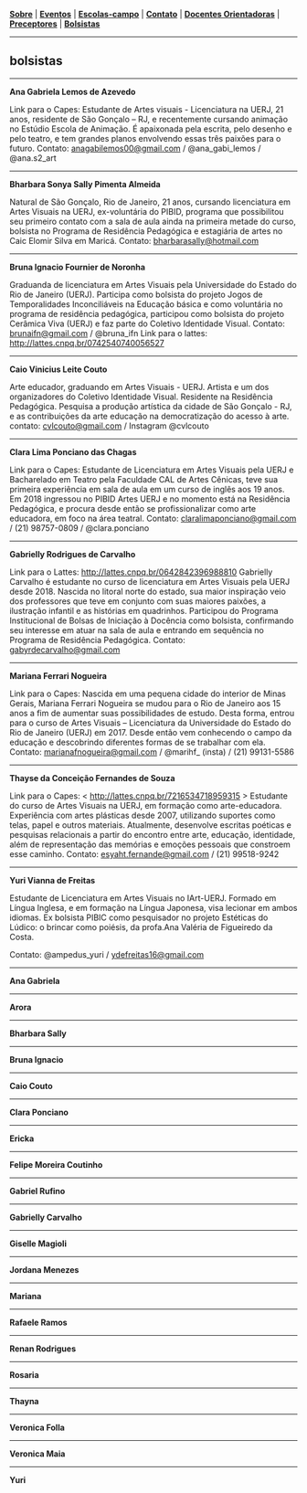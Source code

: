 <link href="./style.css" rel="stylesheet">
<meta charset="UTF-8">

[**Sobre**](./#sobre) | [**Eventos**](./#eventos) | [**Escolas-campo**](./#escolas-campo) | [**Contato**](./#contato) | [**Docentes Orientadoras**](./orientadoras) | [**Preceptores**](./preceptores) | [**Bolsistas**](./bolsistas)

____

## bolsistas

____


**Ana Gabriela Lemos de Azevedo**

Link para o Capes:
Estudante de Artes visuais - Licenciatura na UERJ, 21 anos, residente de São Gonçalo – RJ,  e recentemente cursando animação no Estúdio Escola de Animação. É apaixonada pela escrita, pelo desenho e pelo teatro, e tem grandes planos envolvendo essas três paixões para o futuro.
Contato:  anagabilemos00@gmail.com / @ana_gabi_lemos /  @ana.s2_art
____

**Bharbara Sonya Sally Pimenta Almeida**

Natural de São Gonçalo, Rio de Janeiro, 21 anos, cursando licenciatura em Artes Visuais na UERJ, ex-voluntária do PIBID, programa que possibilitou seu primeiro contato com a sala de aula ainda na primeira metade do curso, bolsista no Programa de Residência Pedagógica e estagiária de artes no Caic Elomir Silva em Maricá.
Contato: bharbarasally@hotmail.com
____

**Bruna Ignacio Fournier de Noronha**

Graduanda de licenciatura em Artes Visuais pela Universidade do Estado do Rio de Janeiro (UERJ). Participa como bolsista do projeto Jogos de Temporalidades Inconciliáveis na Educação básica e como voluntária no programa de residência pedagógica, participou como bolsista do projeto Cerâmica Viva (UERJ) e faz parte do Coletivo Identidade Visual. 
Contato: brunaifn@gmail.com / @bruna_ifn 
Link para o lattes:  http://lattes.cnpq.br/0742540740056527 

____


**Caio Vinicius Leite Couto**

Arte educador, graduando em Artes Visuais - UERJ. Artista e um dos organizadores do Coletivo Identidade Visual. Residente na Residência Pedagógica. Pesquisa a produção artística da cidade de São Gonçalo - RJ, e as contribuições da arte educação na democratização do acesso à arte. 
contato: cvlcouto@gmail.com / Instagram @cvlcouto

____


**Clara Lima Ponciano das Chagas**

Link para o Capes:
Estudante de Licenciatura em Artes Visuais pela UERJ e Bacharelado em Teatro pela Faculdade CAL de Artes Cênicas, teve sua primeira experiência em sala de aula em um curso de inglês aos 19 anos. Em 2018 ingressou no PIBID Artes UERJ e no momento está na Residência Pedagógica, e procura desde então se profissionalizar como arte educadora, em foco na área teatral.
Contato: claralimaponciano@gmail.com / (21) 98757-0809 / @clara.ponciano 

____

**Gabrielly Rodrigues de Carvalho** 

Link para o Lattes: http://lattes.cnpq.br/0642842396988810
Gabrielly Carvalho é estudante no curso de licenciatura em Artes Visuais pela UERJ desde 2018. Nascida no litoral norte do estado, sua maior inspiração veio dos professores que teve em conjunto com suas maiores paixões, a ilustração infantil e as histórias em quadrinhos. Participou do Programa Institucional de Bolsas de Iniciação à Docência como bolsista, confirmando seu interesse em atuar na sala de aula e entrando em sequência no Programa de Residência Pedagógica.
Contato: gabyrdecarvalho@gmail.com

____

**Mariana Ferrari Nogueira**

Link para o Capes:
Nascida em uma pequena cidade do interior de Minas Gerais, Mariana Ferrari  Nogueira se mudou para o Rio de Janeiro aos 15 anos a fim de aumentar suas  possibilidades de estudo. Desta forma, entrou para o curso de Artes Visuais – Licenciatura da Universidade do Estado do Rio de Janeiro (UERJ) em 2017.  Desde então vem conhecendo o campo da educação e descobrindo diferentes formas de se trabalhar com ela.
Contato: marianafnogueira@gmail.com / @marihf_ (insta) / (21) 99131-5586
 
____

**Thayse da Conceição Fernandes de Souza**

Link para o Capes: < http://lattes.cnpq.br/7216534718959315 >
Estudante do curso de Artes Visuais na UERJ, em formação como arte-educadora. Experiência com artes plásticas desde 2007, utilizando suportes como telas, papel e outros materiais. Atualmente, desenvolve escritas poéticas e pesquisas relacionais a partir do encontro entre arte, educação, identidade, além de representação das memórias e emoções pessoais que constroem esse caminho.
Contato: esyaht.fernande@gmail.com / (21) 99518-9242

____

**Yuri Vianna de Freitas**

Estudante de Licenciatura em Artes Visuais no IArt-UERJ. Formado em Língua Inglesa, e em formação na Língua Japonesa, visa lecionar em ambos idiomas. Ex bolsista PIBIC como pesquisador no projeto Estéticas do Lúdico: o brincar como poiésis, da profa.Ana Valéria de Figueiredo da Costa. 

Contato:  @ampedus_yuri / ydefreitas16@gmail.com 

____

**Ana Gabriela**

____

**Arora**

____

**Bharbara Sally**

____

**Bruna Ignacio**

____

**Caio Couto**

____

**Clara Ponciano**

____

**Ericka**

____

**Felipe Moreira Coutinho**

____

**Gabriel Rufino**

____

**Gabrielly Carvalho**

____

**Giselle Magioli**

____

**Jordana Menezes**

____

**Mariana**

____

**Rafaele Ramos**

____

**Renan Rodrigues**

____

**Rosaria** 

____

**Thayna**

____

**Veronica Folla**

____

**Veronica Maia**

____

**Yuri**
